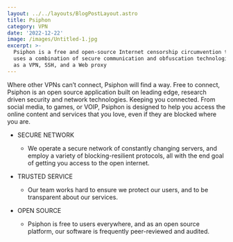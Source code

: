 ```yaml
---
layout: ../../layouts/BlogPostLayout.astro
title: Psiphon
category: VPN
date: '2022-12-22'
image: /images/Untitled-1.jpg
excerpt: >-
  Psiphon is a free and open-source Internet censorship circumvention tool that
  uses a combination of secure communication and obfuscation technologies, such
  as a VPN, SSH, and a Web proxy
---
```


Where other VPNs can’t connect, Psiphon will find a way.
Free to connect, Psiphon is an open source application built on leading edge, research driven security and network technologies.
Keeping you connected.
From social media, to games, or VOIP, Psiphon is designed to help you access the online content and services that you love, even if they are blocked where you are.

- SECURE NETWORK
    - We operate a secure network of constantly changing servers, and employ a variety of blocking-resilient protocols, all with the end goal of getting you access to the open internet.

- TRUSTED SERVICE
    - Our team works hard to ensure we protect our users, and to be transparent about our services.

- OPEN SOURCE
    - Psiphon is free to users everywhere, and as an open source platform, our software is frequently peer-reviewed and audited.

